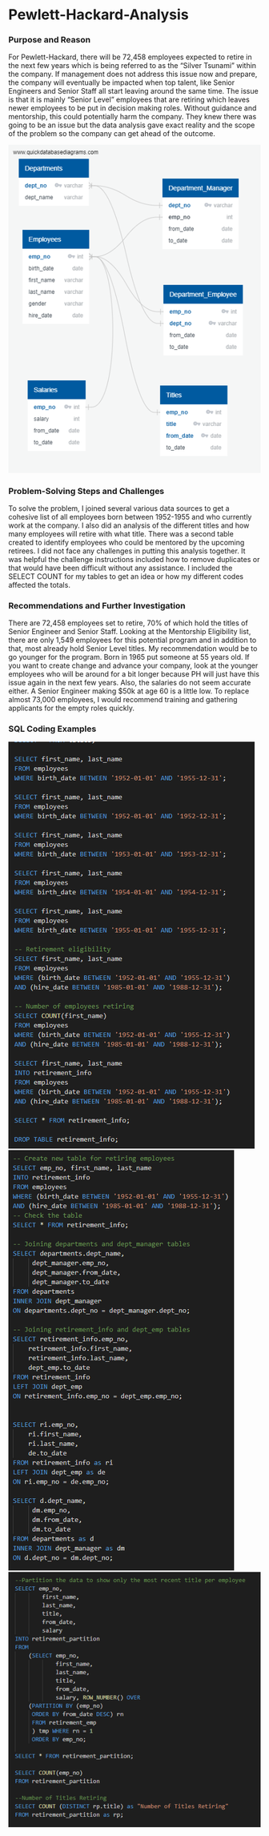 # Pewlett-Hackard-Analysis
### Purpose and Reason

For Pewlett-Hackard, there will be 72,458 employees expected to retire in the next few years which is being referred to as the “Silver Tsunami” within the company. If management does not address this issue now and prepare, the company will eventually be impacted when top talent, like Senior Engineers and Senior Staff all start leaving around the same time. The issue is that it is mainly “Senior Level” employees that are retiring which leaves newer employees to be put in decision making roles. Without guidance and mentorship, this could potentially harm the company. They knew there was going to be an issue but the data analysis gave exact reality and the scope of the problem so the company can get ahead of the outcome.

![](https://github.com/sarastjean/Pewlett-Hackard-Analysis/blob/master/EmployeeDB.png.png)

### Problem-Solving Steps and Challenges

To solve the problem, I joined several various data sources to get a cohesive list of all employees born between 1952-1955 and who currently work at the company. I also did an analysis of the different titles and how many employees will retire with what title. There was a second table created to identify employees who could be mentored by the upcoming retirees. I did not face any challenges in putting this analysis together. It was helpful the challenge instructions included how to remove duplicates or that would have been difficult without any assistance. I included the SELECT COUNT for my tables to get an idea or how my different codes affected the totals.

### Recommendations and Further Investigation

There are 72,458 employees set to retire, 70% of which hold the titles of Senior Engineer and Senior Staff. Looking at the Mentorship Eligibility list, there are only 1,549 employees for this potential program and in addition to that, most already hold Senior Level titles. My recommendation would be to go younger for the program. Born in 1965 put someone at 55 years old. If you want to create change and advance your company, look at the younger employees who will be around for a bit longer because PH will just have this issue again in the next few years. Also, the salaries do not seem accurate either. A Senior Engineer making $50k at age 60 is a little low. To replace almost 73,000 employees, I would recommend training and gathering applicants for the empty roles quickly.

### SQL Coding Examples

![](https://github.com/sarastjean/Pewlett-Hackard-Analysis/blob/master/SQL%20Code%20Examples/SQLcode1.PNG)
![](https://github.com/sarastjean/Pewlett-Hackard-Analysis/blob/master/SQL%20Code%20Examples/SQLCode2.PNG)
![](https://github.com/sarastjean/Pewlett-Hackard-Analysis/blob/master/SQL%20Code%20Examples/SQLcode3.PNG)

